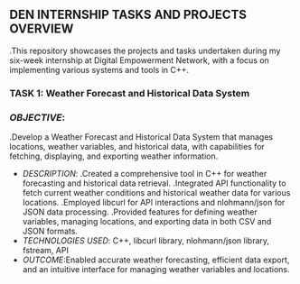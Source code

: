 ## DEN INTERNSHIP TASKS AND PROJECTS OVERVIEW
.This repository showcases the projects and tasks undertaken during my six-week internship at Digital Empowerment Network, with a focus on implementing various systems and tools in C++.
### TASK 1:  Weather Forecast and Historical Data System

### *OBJECTIVE*:
.Develop a Weather Forecast and Historical Data System that manages locations, weather variables, and historical data, with capabilities for fetching, displaying, and exporting weather information.
+ *DESCRIPTION*:
.Created a comprehensive tool in C++ for weather forecasting and historical data retrieval.
.Integrated API functionality to fetch current weather conditions and historical weather data for various locations.
.Employed libcurl for API interactions and nlohmann/json for JSON data processing.
.Provided features for defining weather variables, managing locations, and exporting data in both CSV and JSON formats.
+ *TECHNOLOGIES USED*: C++, libcurl library, nlohmann/json library, fstream, API
+ *OUTCOME*:Enabled accurate weather forecasting, efficient data export, and an intuitive interface for managing weather variables and locations.
